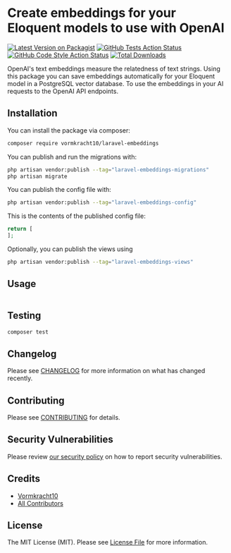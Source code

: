 # Create embeddings for your Eloquent models to use with OpenAI

[![Latest Version on Packagist](https://img.shields.io/packagist/v/vormkracht10/laravel-embeddings.svg?style=flat-square)](https://packagist.org/packages/vormkracht10/laravel-embeddings)
[![GitHub Tests Action Status](https://img.shields.io/github/actions/workflow/status/vormkracht10/laravel-embeddings/run-tests.yml?branch=main&label=tests&style=flat-square)](https://github.com/vormkracht10/laravel-embeddings/actions?query=workflow%3Arun-tests+branch%3Amain)
[![GitHub Code Style Action Status](https://img.shields.io/github/actions/workflow/status/vormkracht10/laravel-embeddings/fix-php-code-style-issues.yml?branch=main&label=code%20style&style=flat-square)](https://github.com/vormkracht10/laravel-embeddings/actions?query=workflow%3A"Fix+PHP+code+style+issues"+branch%3Amain)
[![Total Downloads](https://img.shields.io/packagist/dt/vormkracht10/laravel-embeddings.svg?style=flat-square)](https://packagist.org/packages/vormkracht10/laravel-embeddings)

OpenAI's text embeddings measure the relatedness of text strings. Using this package you can save embeddings automatically for your Eloquent model in a PostgreSQL vector database. To use the embeddings in your AI requests to the OpenAI API endpoints.

## Installation

You can install the package via composer:

```bash
composer require vormkracht10/laravel-embeddings
```

You can publish and run the migrations with:

```bash
php artisan vendor:publish --tag="laravel-embeddings-migrations"
php artisan migrate
```

You can publish the config file with:

```bash
php artisan vendor:publish --tag="laravel-embeddings-config"
```

This is the contents of the published config file:

```php
return [
];
```

Optionally, you can publish the views using

```bash
php artisan vendor:publish --tag="laravel-embeddings-views"
```

## Usage

```php

```

## Testing

```bash
composer test
```

## Changelog

Please see [CHANGELOG](CHANGELOG.md) for more information on what has changed recently.

## Contributing

Please see [CONTRIBUTING](CONTRIBUTING.md) for details.

## Security Vulnerabilities

Please review [our security policy](../../security/policy) on how to report security vulnerabilities.

## Credits

-   [Vormkracht10](https://github.com/vormkracht10)
-   [All Contributors](../../contributors)

## License

The MIT License (MIT). Please see [License File](LICENSE.md) for more information.
